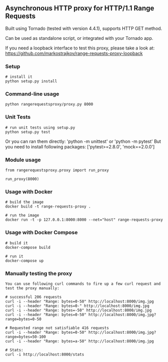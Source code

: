 ## Asynchronous HTTP proxy for HTTP/1.1 Range Requests

Built using Tornado (tested with version 4.4.1), supports HTTP GET method.

Can be used as standalone script, or integrated with your Tornado app.

If you need a loopback interface to test this proxy, please take a look at:
https://github.com/markostrajkov/range-requests-proxy-loopback


### Setup

    # install it
    python setup.py install

### Command-line usage

    python rangerequestsproxy/proxy.py 8000

### Unit Tests

    # run unit tests using setup.py
    python setup.py test

Or you can ran them directly: 'python -m unittest' or 'python -m pytest'
But you need to install following packages: ['pytest>=2.8.0', 'mock==2.0.0']

### Module usage

    from rangerequestsproxy.proxy import run_proxy

    run_proxy(8000)

### Usage with Docker

    # build the image
    docker build -t range-requests-proxy .

    # run the image
    docker run -t -p 127.0.0.1:8000:8000 --net="host" range-requests-proxy

### Usage with Docker Compose

    # build it
    docker-compose build

    # run it
    docker-compose up

### Manually testing the proxy

    You can use following curl commands to fire up a few curl request and test the proxy manually:

    # successful 206 requests
    curl -i --header "Range: bytes=0-50" http://localhost:8000/img.jpg
    curl -i --header "Range: bytes=0-" http://localhost:8000/img.jpg
    curl -i --header "Range: bytes=-50" http://localhost:8000/img.jpg
    curl -i --header "Range: bytes=0-50" http://localhost:8000/img.jpg?range=bytes=0-50

    # Requested range not satisfiable 416 requests
    curl -i --header "Range: bytes=0-50" http://localhost:8000/img.jpg?range=bytes=50-100
    curl -i --header "Range: bytes=a-50" http://localhost:8000/img.jpg

    # Stats:
    curl -i http://localhost:8000/stats
